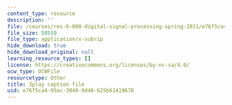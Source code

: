 ```yaml
---
content_type: resource
description: ''
file: /courses/res-6-008-digital-signal-processing-spring-2011/e76f5ca495ac30409d48625b61419678_JtJ3v__Rx7E.srt
file_size: 58559
file_type: application/x-subrip
hide_download: true
hide_download_original: null
learning_resource_types: []
license: https://creativecommons.org/licenses/by-nc-sa/4.0/
ocw_type: OCWFile
resourcetype: Other
title: 3play caption file
uid: e76f5ca4-95ac-3040-9d48-625b61419678
---
```

